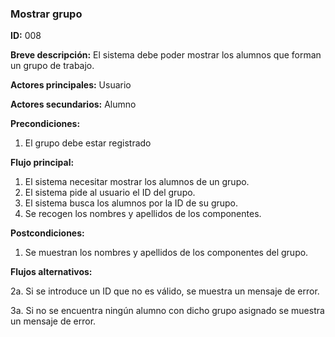 ### **Mostrar grupo**

**ID:** 008

**Breve descripción:** El sistema debe poder mostrar los alumnos que forman un grupo de trabajo.

**Actores principales:** Usuario

**Actores secundarios:** Alumno

**Precondiciones:**

 1. El grupo debe estar registrado

 **Flujo principal:**

  1. El sistema necesitar mostrar los alumnos de un grupo.
  2. El sistema pide al usuario el ID del grupo.
  3. El sistema busca los alumnos por la ID de su grupo.
  4. Se recogen los nombres y apellidos de los componentes.

 **Postcondiciones:**

  1. Se muestran los nombres y apellidos de los componentes del grupo.

 **Flujos alternativos:**
 
  2a. Si se introduce un ID que no es válido, se muestra un mensaje de error.

  3a. Si no se encuentra ningún alumno con dicho grupo asignado se muestra un mensaje de error.